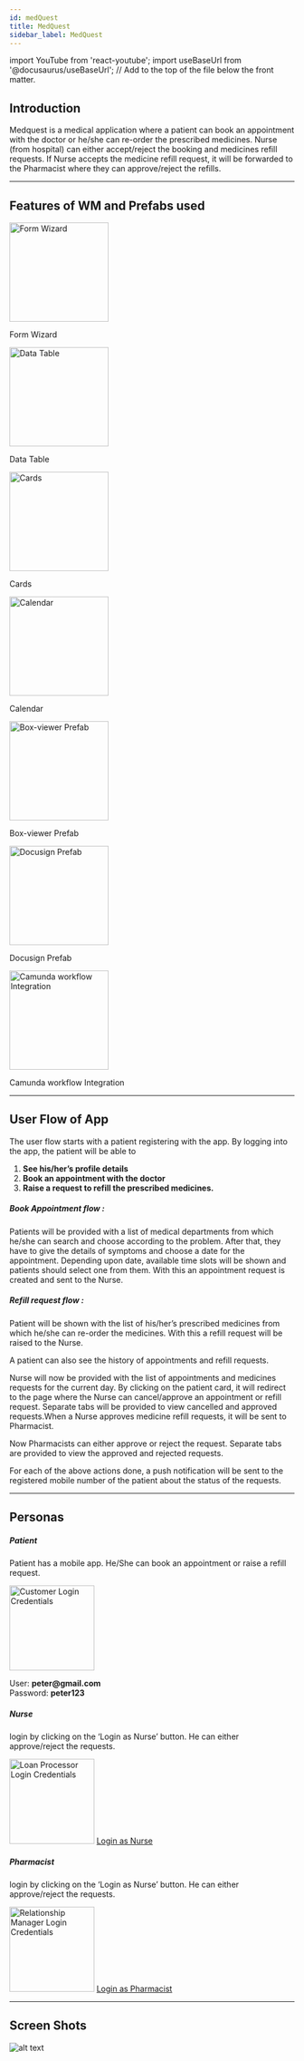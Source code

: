 ```yaml
---
id: medQuest
title: MedQuest
sidebar_label: MedQuest
---
```


import YouTube from 'react-youtube';
import useBaseUrl from '@docusaurus/useBaseUrl'; // Add to the top of the file below the front matter.

<YouTube videoId="Fhie1OW8SOY" />

## Introduction

Medquest is a medical application where a patient can book an appointment with the doctor or he/she can re-order the prescribed medicines. Nurse (from hospital) can either accept/reject the booking and medicines refill requests. If Nurse accepts the medicine refill request, it will be forwarded to the Pharmacist where they can approve/reject the refills.


---

## Features of WM and Prefabs used

<!-- 1. **Form wizard**
2. **Dialogue**
3. **Cards**
4. **Calendar**
5. **Tile**
6. **List**
7. **Search**
8. **Tabs**
9. **File Upload** -->

<div className="container">
  <div className="row">
    <div className="col text--center padding--none">
      <img src={useBaseUrl('img/form_wizard.png')} alt="Form Wizard" width="175px" />
      <p>Form Wizard</p>
    </div>
    <div className="col text--center padding--none">
      <img src={useBaseUrl('img/data_table.png')} alt="Data Table" width="175px" />
      <p>Data Table</p>
    </div>
    <div className="col text--center padding--none">
      <img src={useBaseUrl('img/cards.png')} alt="Cards" width="175px" />
      <p>Cards</p>
    </div>
    <div className="col text--center padding--none">
      <img src={useBaseUrl('img/calendar.png')} alt="Calendar" width="175px" />
      <p>Calendar</p>
    </div>
  </div>
  <div className="row">
    <div className="col col--1"></div>
    <div className="col text--center padding--none">
      <img src={useBaseUrl('img/box_viewer.png')} alt="Box-viewer Prefab" width="175px" />
      <p>Box-viewer Prefab</p>
    </div>
    <div className="col text--center padding--none">
      <img src={useBaseUrl('img/docusign.png')} alt="Docusign Prefab" width="175px" />
      <p>Docusign Prefab</p>
    </div>
    <div className="col text--center padding--none">
      <img src={useBaseUrl('img/camunda_wf.png')} alt="Camunda workflow Integration" width="175px" />
      <p>Camunda workflow Integration</p>
    </div>
    <div className="col col--1"></div>
  </div>
</div>



---

## User Flow of App

The user flow starts with a patient registering with the app. By logging into the app, the patient will be able to 

1. **See his/her’s profile details**
2. **Book an appointment with the doctor**
3. **Raise a request to refill the prescribed medicines.**

##### Book Appointment flow : 
Patients will be provided with a list of medical departments from which he/she can search and choose according to the problem. After that, they have to give the details of symptoms and choose a date for the appointment. Depending upon date, available time slots will be shown and patients should select one from them. With this an appointment request is created and sent to the Nurse.

##### Refill request flow : 
Patient will be shown with the list of his/her’s prescribed medicines from which he/she can re-order the medicines. With this a refill request will be raised to the Nurse.

A patient can also see the history of appointments and refill requests.

Nurse will now be provided with the list of appointments and medicines requests for the current day. By clicking on the patient card, it will redirect to the page where the Nurse can cancel/approve an appointment or refill request. Separate tabs will be provided to view cancelled and approved requests.When a Nurse approves medicine refill requests, it will be sent to Pharmacist. 

Now Pharmacists can either approve or reject the request. Separate tabs are provided to view the approved and rejected requests.

For each of the above actions done, a push notification will be sent to the registered mobile number of the patient about the status of the requests.



---

## Personas

<!-- 1. Patient has a mobile app. He/She can book an appointment or raise a refill request. 
  - User: peter@gmail.com
  - Password: peter123
  - APK url: https://drive.google.com/file/d/1hZKbTjZdjEK4SnRgjpkVeolyWZHtqaSP/view

2. Nurse and Pharmacist has a web app. They can either approve/reject the requests.
  - Nurse can login by clicking on the ‘Login as Nurse’ button
  - Pharmacist can login by clicking on the ‘Login as Pharmacist’ button.
  - Deployed URL : http://pk6b8wcp6vj9.cloud.wavemakeronline.com/Medical/ -->

<section>
  <div className="container">
    <div className="row">
      <div className="col card text--center margin--sm padding--none">
        <div className="">
          <h5 className="card__header margin-bottom--none padding-horiz--none">
            Patient
          </h5>
          <div className="card__body">
            <p>Patient has a mobile app. He/She can book an appointment or raise a refill request.</p>
            <img alt="Customer Login Credentials" src={useBaseUrl('img/medQuest/patient.png')} height="150px"/>
            <p>User: <b>peter@gmail.com</b> <br/> Password: <b>peter123</b></p>
          </div>
        </div>
      </div>
      <div className="col card text--center margin--sm padding--none">
        <div className="">
          <h5 className="card__header margin-bottom--none padding-horiz--none">
            Nurse
          </h5>
          <div className="card__body">
            <p>login by clicking on the ‘Login as Nurse’ button. He can either approve/reject the requests.</p>
            <img alt="Loan Processor Login Credentials" src={useBaseUrl('img/medQuest/nurse.png')} height="150px"/>
            <a href="http://pk6b8wcp6vj9.cloud.wavemakeronline.com/Medical/" class="button button--primary button--outline margin-top--sm">Login as Nurse</a>
          </div>
        </div>
      </div>
      <div className="col card text--center margin--sm padding--none">
        <div className="">
          <h5 className="card__header margin-bottom--none padding-horiz--none">
            Pharmacist
          </h5>
          <div className="card__body">
          <p>login by clicking on the ‘Login as Nurse’ button. He can either approve/reject the requests.</p>
          <img alt="Relationship Manager Login Credentials" src={useBaseUrl('img/medQuest/pharmacist.png')} height="150px"/>
            <a href="http://pk6b8wcp6vj9.cloud.wavemakeronline.com/Medical/" class="button button--primary button--outline margin-top--sm">Login as Pharmacist</a>
          </div>
        </div>
      </div>
    </div>
  </div>
</section>

---

## Screen Shots

![alt text](/img/medQuest/web_screen1.png 'MedQuest Web')

